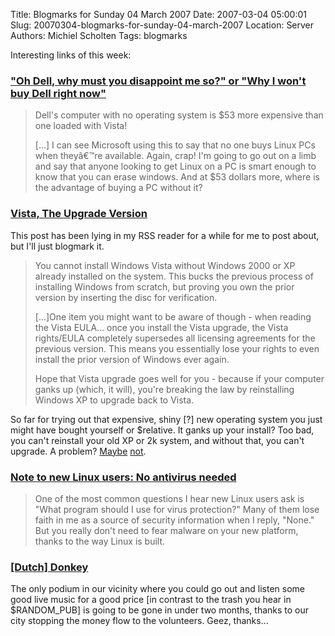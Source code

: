 Title: Blogmarks for Sunday 04 March 2007
Date: 2007-03-04 05:00:01
Slug: 20070304-blogmarks-for-sunday-04-march-2007
Location: Server
Authors: Michiel Scholten
Tags: blogmarks

<p>Interesting links of this week:</p>
<h3><a href="http://buranen.info/?p=77">"Oh Dell, why must you disappoint me so?" or "Why I won't buy Dell right now"</a></h3>
<blockquote><p>Dell's computer with no operating system is $53 more expensive than one loaded with Vista!</p>
<p>[...] I can see Microsoft using this to say that no one buys Linux PCs when theyâ€™re available. Again, crap! I'm going to go out on a limb and say that anyone looking to get Linux on a PC is smart enough to know that you can erase windows. And at $53 dollars more, where is the advantage of buying a PC without it?</p></blockquote>
<h3><a href="http://www.galaxycow.com/blogs/vermyndax/2007/01/29/the-upgrade-version/">Vista, The Upgrade Version</a></h3>
<p>This post has been lying in my RSS reader for a while for me to post about, but I'll just blogmark it.</p>

<blockquote><p>You cannot install Windows Vista without Windows 2000 or XP already installed on the system.  This bucks the previous process of installing Windows from scratch, but proving you own the prior version by inserting the disc for verification.</p>

<p>[...]One item you might want to be aware of though - when reading the Vista EULA... once you install the Vista upgrade, the Vista rights/EULA completely supersedes all licensing agreements for the previous version. This means you essentially lose your rights to even install the prior version of Windows ever again.</p>

<p>Hope that Vista upgrade goes well for you - because if your computer ganks up (which, it will), you're breaking the law by reinstalling Windows XP to upgrade back to Vista.</p></blockquote>

<p>So far for trying out that expensive, shiny [?] new operating system you just might have bought yourself or $relative. It ganks up your install? Too bad, you can't reinstall your old XP or 2k system, and without that, you can't upgrade. A problem? <a href="http://www.debian.org/">Maybe</a> <a href="http://www.ubuntu.com/">not</a>.</p>
<h3><a href="http://security.linux.com/article.pl?sid=07/02/13/1637251">Note to new Linux users: No antivirus needed</a></h3>
<blockquote><p>One of the most common questions I hear new Linux users ask is "What program should I use for virus protection?" Many of them lose faith in me as a source of security information when I reply, "None." But you really don't need to fear malware on your new platform, thanks to the way Linux is built.</p></blockquote>
<h3><a href="http://moniquearntz.web-log.nl/moniquearntz/2007/02/donkey.html">[Dutch] Donkey</a></h3>
<p>The only podium in our vicinity where you could go out and listen some good live music for a good price [in contrast to the trash you hear in $RANDOM_PUB] is going to be gone in under two months, thanks to our city stopping the money flow to the volunteers. Geez, thanks...</p>
